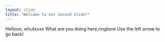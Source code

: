 ```yaml
---
layout: slide
title: "Welcome to our second slide!"
---
```

Hellooo, whutxxxx
What are you doing here,ringtone
Use the left arrow to go back!
